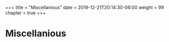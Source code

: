 +++
title = "Miscellanious"
date = 2019-12-21T20:14:30-06:00
weight = 99
chapter = true
+++

# Miscellanious

